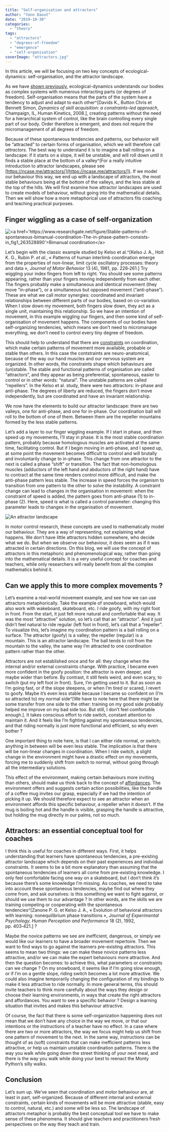```yaml
---
title: "Self-organisation and attractors"
author: "Yann Daout"
date: "2019-10-30"
categories: 
  - "theory"
tags: 
  - "attractors"
  - "degrees-of-freedom"
  - "emergence"
  - "self-organisation"
coverImage: "attractors.jpg"
---
```


In this article, we will be focusing on two key concepts of ecological-dynamics: self-organisation, and the attractor landscape.

As we have [shown previously](../the-dynamical-systems-approach), ecological-dynamics understands our bodies as complex systems with numerous interacting parts (or degrees of freedom). Self-organisation means that the parts of the system have a tendency to adjust and adapt to each other^[Davids K., Button Chris et Bennett Simon, _Dynamics of skill acquisition: a constraints-led approach_, Champaign, IL, Human Kinetics, 2008.], creating patterns without the need for a hierarchical system of control, like the brain controlling every single part of our body. Order therefore is emergent, and does not require the micromanagement of all degrees of freedom.

Because of these spontaneous tendencies and patterns, our behavior will be “attracted” to certain forms of organisation, which we will therefore call _attractors_. The best way to understand it is to imagine a ball rolling on a landscape: if it starts on a slope, it will be unstable, and will roll down until it finds a stable place at the bottom of a valley^[For a really intuitive introduction to attractor landscapes, please see [https://ncase.me/attractors/](https://ncase.me/attractors/]). If we model our behaviour this way, we end up with a landscape of attractors, the most stable behaviours being at the bottom of the valleys, and the less stable at the top of the hills. We will first examine how attractor landscapes are used to create models of behaviour, without going into the mathematical details. Then we will show how a more metaphorical use of attractors fits coaching and teaching practical purposes.

## **Finger wiggling as a case of self-organization**

![](/Stable-patterns-of-spontaneous-bimanual-coordination-The-in-phase-pattern-consists-in.png "<a href='https://www.researchgate.net/figure/Stable-patterns-of-spontaneous-bimanual-coordination-The-in-phase-pattern-consists-in_fig1_263528890'>Bimanual coordination</a>")

Let’s begin with the classic example studied by Kelso et al.^[Kelso J. A., Holt K. G., Rubin P. _et al._, « Patterns of human interlimb coordination emerge from the properties of non-linear, limit cycle oscillatory processes: theory and data », _Journal of Motor Behavior_ 13 (4), 1981, pp. 226‑261.] Try wiggling your index fingers from left to right. You should see some patterns appearing, rather than your fingers moving independently from each other. The fingers probably make a simultaneous and identical movement (they move “in-phase”), or a simultaneous but opposed movement (“anti-phase”). These are what we call motor synergies: coordinated and invariant relationships between different parts of our bodies, based on co-variation. When I slow down my movement, both fingers slow down, they act as a single unit, maintaining this relationship. So we have an intention of movement, in this example wiggling our fingers, and then some kind of self-organisation of movement happens. The components of our bodies have self-organizing tendencies, which means we don’t need to micromanage everything, we don’t need to control every tiny degree of freedom.

This should help to understand that there are [constraints](../brief-introduction-to-the-constraints-led-approach) on coordination, which make certain patterns of movement more available, probable or stable than others. In this case the contstraints are neuro-anatomical, because of the way our hand muscles and our nervous system are organized. In other words, the constraints shape which behaviours are (un)stable. The stable and functional patterns of organisation are called “attractors”, and they appear as being preferential, spontaneous, easier to control or in other words: “natural”. The unstable patterns are called “repellers”. In the Kelso et al. study, there were two attractors: in-phase and anti-phase. The degrees of liberty are reduced, the fingers don’t move independently, but are coordinated and have an invariant relationship.

We now have the elements to build our attractor landscape: there are two valleys, one for anti-phase, and one for in-phase. Our coordination ball will roll to the bottom of one of them. Between them are the repeller mountains formed by the less stable patterns.

Let’s add a layer to our finger wiggling example. If I start in phase, and then speed up my movements, I’ll stay in phase. It is the most stable coordination pattern, probably because homologous muscles are activated at the same time, facilitating control. But if I begin moving in anti-phase, and I speed up, at some point the movement becomes difficult to control and will brutally and involuntarily change to in-phase. This change from one attractor to the next is called a phase “shift” or transition. The fact that non-homologous muscles (adductors of the left hand and abductors of the right hand) have to contract at the same time renders control more difficult, and make the anti-phase pattern less stable. The increase in speed forces the organism to transition from one pattern to the other to solve the instability. A constraint change can lead to changes in the organisation in movement: when the constraint of speed is added, the pattern goes from anti-phase (1) to in-phase (2). Here, speed is what is called a control parameter: changing this parameter leads to changes in the organisation of movement.

![](/stable-states2.jpg "An attractor landscape")



In motor control research, these concepts are used to mathematically model our behaviour. They are a way of representing, not explaining what happens. We don’t have little attractors hidden somewhere, who decide what we do. But when we observe our behaviour, it does seem as if it was attracted in certain directions. On this blog, we will use the concept of attractors in this metaphoric and phenomenological way, rather than going into the mathematical details. It is a very useful concept for coaches and teachers, while only researchers will really benefit from all the complex mathematics behind it.

## **Can we apply this to more complex movements ?**

Let’s examine a real-world movement example, and see how we can use attractors metaphorically. Take the example of snowboard, which would also work with wakeboard, skateboard, etc. I ride goofy, with my right foot in front. From the start, it just felt more natural and comfortable that way. It was the most “attractive” solution, so let’s call that an “attractor”. And it just didn’t feel natural to ride regular (left foot in front), let’s call that a “repeller”. To visualize this, let’s imagine my coordination pattern is a ball rolling on a surface. The attractor (goofy) is a valley; the repeller (regular) is a mountain. This is an attractor landscape. The ball tends to roll from the mountain to the valley, the same way I’m attracted to one coordination pattern rather than the other.

Attractors are not established once and for all: they change when the internal and/or external constraints change. With practice, I became even more confident in the goofy position: the attractor is even deeper, and maybe wider than before. By contrast, it still feels weird, and even scary, to switch (put my left foot in front). Sure, I’m getting used to it. But as soon as I’m going fast, or if the slope steepens, or when I’m tired or scared, I revert to goofy. Maybe it’s even less stable because I became so confident on (I’m so attracted to) my normal side^[We have to note here that there might be some transfer from one side to the other: training on my good side probably helped me improve on my bad side too. But still, I don’t feel comfortable enough.]. It takes conscious effort to ride switch, constant attention to maintain it. And it feels like I’m fighting against my spontaneous tendencies, and that riding normally is just more functional and efficient, so why even bother ?

One important thing to note here, is that I can either ride normal, or switch; anything in between will be even less stable. The implication is that there will be non-linear changes in coordination. When I ride switch, a slight change in the environment might have a drastic effect on my movements, forcing me to suddenly shift from switch to normal, without going through all the intermediary solutions.

This effect of the environment, making certain behaviours more inviting than others, should make us think back to the concept of [affordances](../affordances-perception-and-action). The environment offers and suggests certain action possibilities, like the handle of a coffee mug invites our grasp, especially if we had the intention of picking it up. We should therefore expect to see an attractor when an environment affords this specific behaviour, a repeller when it doesn’t. If the mug is boiling hot and the handle is visible, grasping the handle is attractive, but holding the mug directly in our palms, not so much.

## **Attractors: an essential conceptual tool for coaches**

I think this is useful for coaches in different ways. First, it helps understanding that learners have spontaneous tendencies, a pre-existing attractor landscape which depends on their past experiences and individual constraints. It seems to be a bit more explanatory than assuming that the spontaneous tendencies of learners all come from pre-existing knowledge. I only feel comfortable facing one way on a skateboard, but I don’t think it’s because there’s some knowledge I’m missing. As coaches, we need to take into account these spontaneous tendencies, maybe find out where they come from, and ask ourselves: is this something we want to fight against, or should we use them to our advantage ? In other words, are the skills we are training competing or cooperating with the spontaneous tendencies^[Zanone P. G. et Kelso J. A., « Evolution of behavioral attractors with learning: nonequilibrium phase transitions », _Journal of Experimental Psychology. Human Perception and Performance_ 18 (2), 1992, pp. 403‑421.] ?

Maybe the novice patterns we see are inefficient, dangerous, or simply we would like our learners to have a broader movement repertoire. Then we want to find ways to go against the learners pre-existing attractors. This seems to mean two things: we can make these novice patterns less attractive, and/or we can make the expert behaviours more attractive. And then the question becomes: to achieve this, what parameters or constraints can we change ? On my snowboard, it seems like if I’m going slow enough, or if I’m on a gentle slope, riding switch becomes a lot more attractive. We could also imagine temporarily changing the configuration of my bindings to make it less attractive to ride normally. In more general terms, this should invite teachers to think more carefully about the ways they design or choose their learning environments, in ways that create the right attractors and affordances. You want to see a specific behavior ? Design a learning situation that invites and makes this behaviour attractive.

Of course, the fact that there is some self-organization happening does not mean that we don’t have any choice in the way we move, or that our intentions or the instructions of a teacher have no effect. In a case where there are two or more attractors, the way we focus might help us shift from one pattern of movement to the next. In the same way, instructions can be thought of as (soft) constraints that can make inefficient patterns less attractive, or help us maintain unstable coordination patterns. There is the way you walk while going down the street thinking of your next meal, and there is the way you walk while doing your best to reenact the Monty Python’s silly walks. 

## **Conclusion**

Let’s sum up. We’ve seen that coordination and motor behaviour are, at least in part, self-organized. Because of different internal and external constraints, certain kinds of movements will be more attractive (stable, easy to control, natural, etc.) and some will be less so. The landscape of attractors metaphor is probably the best conceptual tool we have to make sense of these phenomena. It should give teachers and practitioners fresh perspectives on the way they teach and train.
